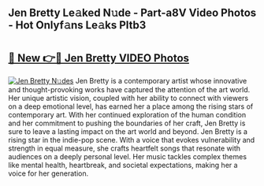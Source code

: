 ## Jen Bretty Le𝚊ked N𝚞de - Part-a8V Video Photos - Hot Onlyf𝚊ns Le𝚊ks PItb3

# <h2><a href="http://ab12244.deff.icu/?id=Jen+Bretty">🔗 New 👉🔴 Jen Bretty VIDEO Photos</a></h2>

[![Jen Bretty N𝚞des](https://i.imgur.com/rIISA9y.gif)](http://ab12244.deff.icu/?id=Jen+Bretty)
Jen Bretty is a contemporary artist whose innovative and thought-provoking works have captured the attention of the art world. Her unique artistic vision, coupled with her ability to connect with viewers on a deep emotional level, has earned her a place among the rising stars of contemporary art. With her continued exploration of the human condition and her commitment to pushing the boundaries of her craft, Jen Bretty is sure to leave a lasting impact on the art world and beyond. Jen Bretty is a rising star in the indie-pop scene. With a voice that evokes vulnerability and strength in equal measure, she crafts heartfelt songs that resonate with audiences on a deeply personal level. Her music tackles complex themes like mental health, heartbreak, and societal expectations, making her a voice for her generation.
